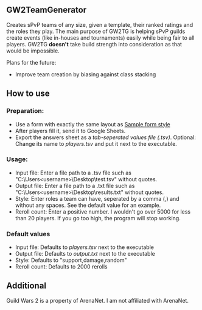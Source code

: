 ## GW2TeamGenerator
 Creates sPvP teams of any size, given a template, their ranked ratings and the roles they play. The main purpose of GW2TG is helping sPvP guilds create events (like in-houses and tournaments) easily while being fair to all players. GW2TG **doesn't** take build strength into consideration as that would be impossible.

 Plans for the future:
 * Improve team creation by biasing against class stacking 

## How to use
### Preparation:
* Use a form with exactly the same layout as [Sample form style](https://docs.google.com/forms/d/e/1FAIpQLScUDl_ECvYax1dhXi13cHridjF3wl4U2-fbC9Iq4fAWXI0wUw/viewform) 
* After players fill it, send it to Google Sheets.
* Export the answers sheet as a *tab-seperated values file (.tsv)*. Optional: Change its name to *players.tsv* and put it next to the executable.

### Usage:
* Input file: Enter a file path to a .tsv file such as "C:\Users\<username>\Desktop\test.tsv" without quotes.
* Output file: Enter a file path to a .txt file such as "C:\Users\<username>\Desktop\results.txt" without quotes.
* Style: Enter roles a team can have, seperated by a comma (,) and without any spaces. See the default value for an example.
* Reroll count: Enter a positive number. I wouldn't go over 5000 for less than 20 players. If you go too high, the program will stop working.

### Default values
* Input file: Defaults to *players.tsv* next to the executable
* Output file: Defaults to *output.txt* next to the executable
* Style: Defaults to "support,damage,random"
* Reroll count: Defaults to 2000 rerolls

## Additional
 Guild Wars 2 is a property of ArenaNet. I am not affiliated with ArenaNet.

